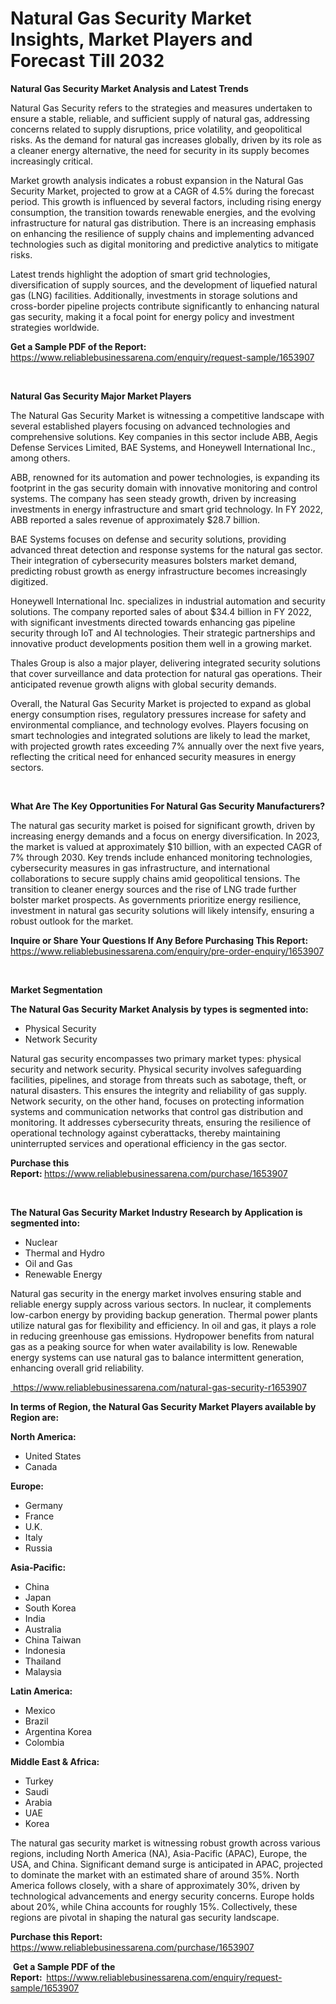 <p><h1>Natural Gas Security Market Insights, Market Players and Forecast Till 2032</h1></p><p><strong>Natural Gas Security Market Analysis and Latest Trends</strong></p>
<p><p>Natural Gas Security refers to the strategies and measures undertaken to ensure a stable, reliable, and sufficient supply of natural gas, addressing concerns related to supply disruptions, price volatility, and geopolitical risks. As the demand for natural gas increases globally, driven by its role as a cleaner energy alternative, the need for security in its supply becomes increasingly critical.</p><p>Market growth analysis indicates a robust expansion in the Natural Gas Security Market, projected to grow at a CAGR of 4.5% during the forecast period. This growth is influenced by several factors, including rising energy consumption, the transition towards renewable energies, and the evolving infrastructure for natural gas distribution. There is an increasing emphasis on enhancing the resilience of supply chains and implementing advanced technologies such as digital monitoring and predictive analytics to mitigate risks.</p><p>Latest trends highlight the adoption of smart grid technologies, diversification of supply sources, and the development of liquefied natural gas (LNG) facilities. Additionally, investments in storage solutions and cross-border pipeline projects contribute significantly to enhancing natural gas security, making it a focal point for energy policy and investment strategies worldwide.</p></p>
<p><strong>Get a Sample PDF of the Report:&nbsp;</strong> <a href="https://www.reliablebusinessarena.com/enquiry/request-sample/1653907?utm_campaign=3297&utm_medium=2&utm_source=Github&utm_content=ia&utm_term=18042025&utm_id=natural-gas-security">https://www.reliablebusinessarena.com/enquiry/request-sample/1653907</a></p>
<p>&nbsp;</p>
<p><strong>Natural Gas Security Major Market Players</strong></p>
<p><p>The Natural Gas Security Market is witnessing a competitive landscape with several established players focusing on advanced technologies and comprehensive solutions. Key companies in this sector include ABB, Aegis Defense Services Limited, BAE Systems, and Honeywell International Inc., among others.</p><p>ABB, renowned for its automation and power technologies, is expanding its footprint in the gas security domain with innovative monitoring and control systems. The company has seen steady growth, driven by increasing investments in energy infrastructure and smart grid technology. In FY 2022, ABB reported a sales revenue of approximately $28.7 billion.</p><p>BAE Systems focuses on defense and security solutions, providing advanced threat detection and response systems for the natural gas sector. Their integration of cybersecurity measures bolsters market demand, predicting robust growth as energy infrastructure becomes increasingly digitized.</p><p>Honeywell International Inc. specializes in industrial automation and security solutions. The company reported sales of about $34.4 billion in FY 2022, with significant investments directed towards enhancing gas pipeline security through IoT and AI technologies. Their strategic partnerships and innovative product developments position them well in a growing market.</p><p>Thales Group is also a major player, delivering integrated security solutions that cover surveillance and data protection for natural gas operations. Their anticipated revenue growth aligns with global security demands.</p><p>Overall, the Natural Gas Security Market is projected to expand as global energy consumption rises, regulatory pressures increase for safety and environmental compliance, and technology evolves. Players focusing on smart technologies and integrated solutions are likely to lead the market, with projected growth rates exceeding 7% annually over the next five years, reflecting the critical need for enhanced security measures in energy sectors.</p></p>
<p>&nbsp;</p>
<p><strong>What Are The Key Opportunities For Natural Gas Security Manufacturers?</strong></p>
<p><p>The natural gas security market is poised for significant growth, driven by increasing energy demands and a focus on energy diversification. In 2023, the market is valued at approximately $10 billion, with an expected CAGR of 7% through 2030. Key trends include enhanced monitoring technologies, cybersecurity measures in gas infrastructure, and international collaborations to secure supply chains amid geopolitical tensions. The transition to cleaner energy sources and the rise of LNG trade further bolster market prospects. As governments prioritize energy resilience, investment in natural gas security solutions will likely intensify, ensuring a robust outlook for the market.</p></p>
<p><strong>Inquire or Share Your Questions If Any Before Purchasing This Report:</strong> <a href="https://www.reliablebusinessarena.com/enquiry/pre-order-enquiry/1653907?utm_campaign=3297&utm_medium=2&utm_source=Github&utm_content=ia&utm_term=18042025&utm_id=natural-gas-security">https://www.reliablebusinessarena.com/enquiry/pre-order-enquiry/1653907</a></p>
<p>&nbsp;</p>
<p><strong>Market Segmentation</strong></p>
<p><strong>The Natural Gas Security Market Analysis by types is segmented into:</strong></p>
<p><ul><li>Physical Security</li><li>Network Security</li></ul></p>
<p><p>Natural gas security encompasses two primary market types: physical security and network security. Physical security involves safeguarding facilities, pipelines, and storage from threats such as sabotage, theft, or natural disasters. This ensures the integrity and reliability of gas supply. Network security, on the other hand, focuses on protecting information systems and communication networks that control gas distribution and monitoring. It addresses cybersecurity threats, ensuring the resilience of operational technology against cyberattacks, thereby maintaining uninterrupted services and operational efficiency in the gas sector.</p></p>
<p><strong>Purchase this Report:&nbsp;</strong><a href="https://www.reliablebusinessarena.com/purchase/1653907?utm_campaign=3297&utm_medium=2&utm_source=Github&utm_content=ia&utm_term=18042025&utm_id=natural-gas-security">https://www.reliablebusinessarena.com/purchase/1653907</a></p>
<p>&nbsp;</p>
<p><strong>The Natural Gas Security Market Industry Research by Application is segmented into:</strong></p>
<p><ul><li>Nuclear</li><li>Thermal and Hydro</li><li>Oil and Gas</li><li>Renewable Energy</li></ul></p>
<p><p>Natural gas security in the energy market involves ensuring stable and reliable energy supply across various sectors. In nuclear, it complements low-carbon energy by providing backup generation. Thermal power plants utilize natural gas for flexibility and efficiency. In oil and gas, it plays a role in reducing greenhouse gas emissions. Hydropower benefits from natural gas as a peaking source for when water availability is low. Renewable energy systems can use natural gas to balance intermittent generation, enhancing overall grid reliability.</p></p>
<p><a href="https://www.reliablebusinessarena.com/natural-gas-security-r1653907?utm_campaign=3297&utm_medium=2&utm_source=Github&utm_content=ia&utm_term=18042025&utm_id=natural-gas-security">&nbsp;https://www.reliablebusinessarena.com/natural-gas-security-r1653907</a></p>
<p><strong>In terms of Region, the Natural Gas Security Market Players available by Region are:</strong></p>
<p>
    <p> <strong> North America: </strong>
        <ul>
            <li>United States</li>
            <li>Canada</li>
        </ul>
        </p> 
    <p> <strong> Europe: </strong>
        <ul>
            <li>Germany</li>
            <li>France</li>
            <li>U.K.</li>
            <li>Italy</li>
            <li>Russia</li>
        </ul>
        </p> 
    <p> <strong> Asia-Pacific: </strong>
        <ul>
            <li>China</li>
            <li>Japan</li>
            <li>South Korea</li>
            <li>India</li>
            <li>Australia</li>
            <li>China Taiwan</li>
            <li>Indonesia</li>
            <li>Thailand</li>
            <li>Malaysia</li>
        </ul>
        </p> 
    <p> <strong> Latin America: </strong>
        <ul>
            <li>Mexico</li>
            <li>Brazil</li>
            <li>Argentina Korea</li>
            <li>Colombia</li>
        </ul>
        </p> 
    <p> <strong> Middle East & Africa: </strong>
        <ul>
            <li>Turkey</li>
            <li>Saudi</li>
            <li>Arabia</li>
            <li>UAE</li>
            <li>Korea</li>
        </ul>
    </p>
    </p>
<p><p>The natural gas security market is witnessing robust growth across various regions, including North America (NA), Asia-Pacific (APAC), Europe, the USA, and China. Significant demand surge is anticipated in APAC, projected to dominate the market with an estimated share of around 35%. North America follows closely, with a share of approximately 30%, driven by technological advancements and energy security concerns. Europe holds about 20%, while China accounts for roughly 15%. Collectively, these regions are pivotal in shaping the natural gas security landscape.</p></p>
<p><strong>Purchase this Report: </strong><a href="https://www.reliablebusinessarena.com/purchase/1653907?utm_campaign=3297&utm_medium=2&utm_source=Github&utm_content=ia&utm_term=18042025&utm_id=natural-gas-security">https://www.reliablebusinessarena.com/purchase/1653907</a></p>
<p>&nbsp;<strong>Get a Sample PDF of the Report:&nbsp;&nbsp;</strong><a href="https://www.reliablebusinessarena.com/enquiry/request-sample/1653907?utm_campaign=3297&utm_medium=2&utm_source=Github&utm_content=ia&utm_term=18042025&utm_id=natural-gas-security">https://www.reliablebusinessarena.com/enquiry/request-sample/1653907</a></p>
<p><strong></strong></p>
<p><p></p><p></p><p></p></p>
